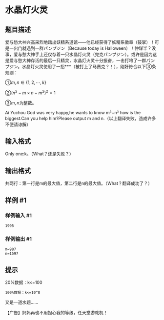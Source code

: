 # 水晶灯火灵

## 题目描述

爱与愁大神兴高采烈地踏出妖精系道馆——他已经获得了妖精系徽章（鼓掌）！可是一出门就遇到一群パンプジン（Because today is Halloween）！仲谋半？没事，爱与愁大神手上还仅存着一只水晶灯火灵（完克パンプジン）。或许是因为这是爱与愁大神存活的最后一只精灵，水晶灯火灵十分振奋，一击打垮了一群パンプジン。水晶灯火灵使用了一招***（被打上了马赛克？！），刚好符合以下③条规则：

①$m,n \in \{1,2,\cdots ,k\}$

②$(n^2-m\times n-m^2)^2=1$

③$m,n$为整数。

Ai Yuchou God was very happy,he wants to know m²+n² how is the biggest.Can you help him?Please output m and n.（以上翻译失败，造成许多不便请谅解）


## 输入格式

Only one:k。（What？还是失败？）


## 输出格式

共两行：第一行是m的最大值，第二行是n的最大值。（What？翻译成功了？）


## 样例 #1

### 样例输入 #1
```
1995
```

### 样例输出 #1

```
m=987
n=1597
```

## 提示

20%数据：k<=100

    100%数据：k<=10^8

又是一道水题……

【广告】妈妈再也不用担心我的等级，任天堂游戏机！

